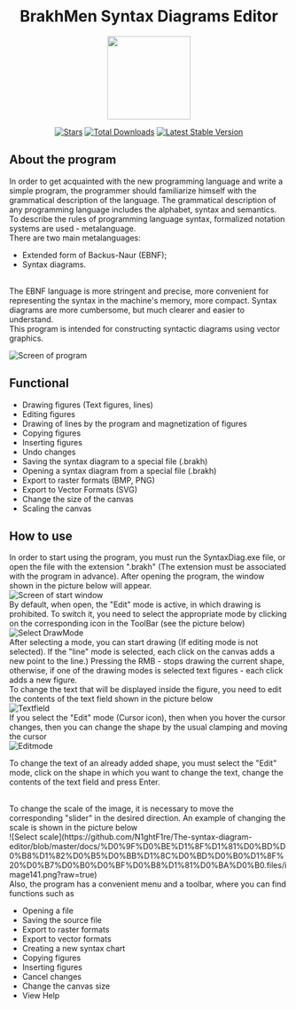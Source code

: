 <h1 align="center">BrakhMen Syntax Diagrams Editor</h1>
<p align="center"><img src="https://github.com/N1ghtF1re/The-syntax-diagram-editor/blob/master/src/icons/icon_small.png?raw=true" style="width: 150px;"></p>

<p align="center">
<a href="https://github.com/N1ghtF1re/The-syntax-diagram-editor/stargazers"><img src="https://img.shields.io/github/stars/N1ghtF1re/The-syntax-diagram-editor.svg" alt="Stars"></a>
<a href="https://github.com/N1ghtF1re/The-syntax-diagram-editor/releases"><img src="https://img.shields.io/badge/downloads-4-brightgreen.svg" alt="Total Downloads"></a>
<a href="https://github.com/N1ghtF1re/The-syntax-diagram-editor/releases"><img src="https://img.shields.io/github/tag/N1ghtF1re/Map-of-emergency-incidents.svg" alt="Latest Stable Version"></a>
<!--<a href="https://github.com/N1ghtF1re/The-syntax-diagram-editor/blob/master/LICENSE"><img src="https://img.shields.io/github/license/N1ghtF1re/The-syntax-diagram-editor.svg" alt="License"></a>-->
</p>
 
 ## About the program
In order to get acquainted with the new programming language and write a simple program, the programmer should familiarize himself with the grammatical description of the language. The grammatical description of any programming language includes the alphabet, syntax and semantics.<br>
To describe the rules of programming language syntax, formalized notation systems are used - metalanguage.<br> There are two main metalanguages:
* Extended form of Backus-Naur (EBNF);
* Syntax diagrams.

<br>
The EBNF language is more stringent and precise, more convenient for representing the syntax in the machine's memory, more compact. Syntax diagrams are more cumbersome, but much clearer and easier to understand.<br>
This program is intended for constructing syntactic diagrams using vector graphics.

![Screen of program](https://github.com/N1ghtF1re/The-syntax-diagram-editor/blob/master/docs/%D0%9F%D0%BE%D1%8F%D1%81%D0%BD%D0%B8%D1%82%D0%B5%D0%BB%D1%8C%D0%BD%D0%B0%D1%8F%20%D0%B7%D0%B0%D0%BF%D0%B8%D1%81%D0%BA%D0%B0.files/image137.png)

## Functional
* Drawing figures (Text figures, lines)
* Editing figures
* Drawing of lines by the program and magnetization of figures
* Copying figures
* Inserting figures
* Undo changes
* Saving the syntax diagram to a special file (.brakh)
* Opening a syntax diagram from a special file (.brakh)
* Export to raster formats (BMP, PNG)
* Export to Vector Formats (SVG)
* Change the size of the canvas
* Scaling the canvas

## How to use
In order to start using the program, you must run the SyntaxDiag.exe file, or open the file with the extension ".brakh" (The extension must be associated with the program in advance). After opening the program, the window shown in the picture below will appear.
<br>
![Screen of start window](https://github.com/N1ghtF1re/The-syntax-diagram-editor/blob/master/docs/%D0%9F%D0%BE%D1%8F%D1%81%D0%BD%D0%B8%D1%82%D0%B5%D0%BB%D1%8C%D0%BD%D0%B0%D1%8F%20%D0%B7%D0%B0%D0%BF%D0%B8%D1%81%D0%BA%D0%B0.files/image133.png?raw=true)
<br>
By default, when open, the "Edit" mode is active, in which drawing is prohibited. To switch it, you need to select the appropriate mode by clicking on the corresponding icon in the ToolBar (see the picture below)
<br>
![Select DrawMode](https://github.com/N1ghtF1re/The-syntax-diagram-editor/blob/master/docs/%D0%9F%D0%BE%D1%8F%D1%81%D0%BD%D0%B8%D1%82%D0%B5%D0%BB%D1%8C%D0%BD%D0%B0%D1%8F%20%D0%B7%D0%B0%D0%BF%D0%B8%D1%81%D0%BA%D0%B0.files/image135.png?raw=true)
<br>
After selecting a mode, you can start drawing (If editing mode is not selected). If the "line" mode is selected, each click on the canvas adds a new point to the line.) Pressing the RMB - stops drawing the current shape, otherwise, if one of the drawing modes is selected text figures - each click adds a new figure.<br>
To change the text that will be displayed inside the figure, you need to edit the contents of the text field shown in the picture below
<br>
![Textfield](https://github.com/N1ghtF1re/The-syntax-diagram-editor/blob/master/docs/%D0%9F%D0%BE%D1%8F%D1%81%D0%BD%D0%B8%D1%82%D0%B5%D0%BB%D1%8C%D0%BD%D0%B0%D1%8F%20%D0%B7%D0%B0%D0%BF%D0%B8%D1%81%D0%BA%D0%B0.files/image136.png?raw=true)
<br>
If you select the "Edit" mode (Cursor icon), then when you hover the cursor changes, then you can change the shape by the usual clamping and moving the cursor
<br>
![Editmode](https://github.com/N1ghtF1re/The-syntax-diagram-editor/blob/master/docs/%D0%9F%D0%BE%D1%8F%D1%81%D0%BD%D0%B8%D1%82%D0%B5%D0%BB%D1%8C%D0%BD%D0%B0%D1%8F%20%D0%B7%D0%B0%D0%BF%D0%B8%D1%81%D0%BA%D0%B0.files/image139.png?raw=true)
<br>

To change the text of an already added shape, you must select the "Edit" mode, click on the shape in which you want to change the text, change the contents of the text field and press Enter.

<br>
To change the scale of the image, it is necessary to move the corresponding "slider" in the desired direction. An example of changing the scale is shown in the picture below
<br>
![Select scale](https://github.com/N1ghtF1re/The-syntax-diagram-editor/blob/master/docs/%D0%9F%D0%BE%D1%8F%D1%81%D0%BD%D0%B8%D1%82%D0%B5%D0%BB%D1%8C%D0%BD%D0%B0%D1%8F%20%D0%B7%D0%B0%D0%BF%D0%B8%D1%81%D0%BA%D0%B0.files/image141.png?raw=true)
<br>
Also, the program has a convenient menu and a toolbar, where you can find functions such as

* Opening a file
* Saving the source file
* Export to raster formats
* Export to vector formats
* Creating a new syntax chart
* Copying figures
* Inserting figures
* Cancel changes
* Change the canvas size
* View Help
